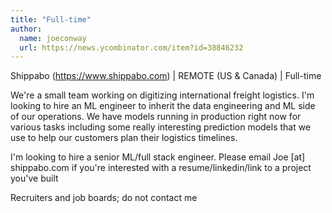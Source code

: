 ```yaml
---
title: "Full-time"
author:
  name: joeconway
  url: https://news.ycombinator.com/item?id=38846232
---
```

Shippabo (<a href="https:&#x2F;&#x2F;www.shippabo.com" rel="nofollow">https:&#x2F;&#x2F;www.shippabo.com</a>) | REMOTE (US &amp; Canada) | Full-time

We&#x27;re a small team working on digitizing international freight logistics. I&#x27;m looking to hire an ML engineer to inherit the data engineering and ML side of our operations. We have models running in production right now for various tasks including some really interesting prediction models that we use to help our customers plan their logistics timelines.

I&#x27;m looking to hire a senior ML&#x2F;full stack engineer. Please email Joe [at] shippabo.com if you&#x27;re interested with a resume&#x2F;linkedin&#x2F;link to a 
project you&#x27;ve built

Recruiters and job boards; do not contact me
